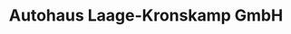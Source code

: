 ---
title: "Autohaus Laage-Kronskamp GmbH"
url: /laage/autohaus-laage-kronskamp-gmbh/
shop: Autowerkstatt
---